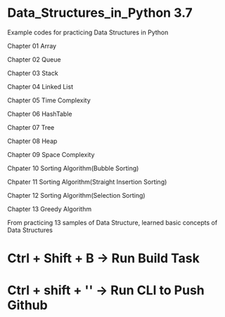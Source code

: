 # Data_Structures_in_Python 3.7
Example codes for practicing Data Structures in Python

Chapter 01 Array

Chapter 02 Queue

Chapter 03 Stack

Chapter 04 Linked List

Chapter 05 Time Complexity

Chapter 06 HashTable

Chapter 07 Tree

Chapter 08 Heap

Chapter 09 Space Complexity

Chpater 10 Sorting Algorithm(Bubble Sorting)

Chpater 11 Sorting Algorithm(Straight Insertion Sorting)

Chapter 12 Sorting Algorithm(Selection Sorting)

Chapter 13 Greedy Algorithm

From practicing 13 samples of Data Structure, learned basic concepts of Data Structures

# Ctrl + Shift + B -> Run Build Task
# Ctrl + shift + '' -> Run CLI to Push Github
